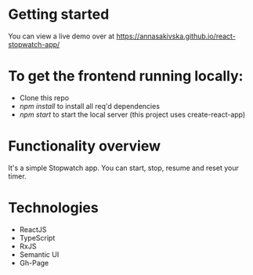 # Getting started
You can view a live demo over at https://annasakivska.github.io/react-stopwatch-app/

# To get the frontend running locally:

- Clone this repo
- _npm install_ to install all req'd dependencies
- _npm start_ to start the local server (this project uses create-react-app)

# Functionality overview

It's a simple Stopwatch app. You can start, stop, resume and reset your timer.

# Technologies 
- ReactJS
- TypeScript
- RxJS
- Semantic UI
- Gh-Page
